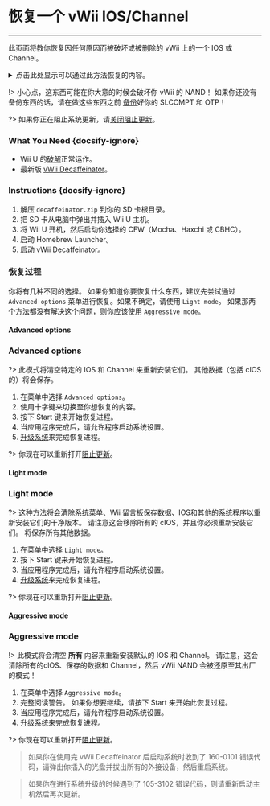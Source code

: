 # 恢复一个 vWii IOS/Channel
---
此页面将教你恢复因任何原因而被破坏或被删除的 vWii 上的一个 IOS 或 Channel。

<details>
<summary>点击此处显示可以通过此方法恢复的内容。</summary>

- Wii Menu Manual
- vWii System Channel
- Region Select
- System Menu
- Mii Channel
- Wii U Menu
- Wii Shop Channel
- IOS 9
- IOS 12
- IOS 13
- IOS 14
- IOS 15
- IOS 17
- IOS 21
- IOS 22
- IOS 28
- IOS 31
- IOS 33
- IOS 34
- IOS 35
- IOS 36
- IOS 37
- IOS 38
- IOS 41
- IOS 43
- IOS 45
- IOS 46
- IOS 48
- IOS 53
- IOS 55
- IOS 56
- IOS 57
- IOS 58
- IOS 59
- IOS 62
- IOS 80
- BC-NAND
- BC-WFS

</details>

!> 小心点，这东西可能在你大意的时候会破坏你 vWii 的 NAND！ 如果你还没有备份东西的话，请在做这些东西之前 [备份](mocha/online-exploit/nand-backup)好你的 SLCCMPT 和 OTP！

?> 如果你正在阻止系统更新，请[关闭阻止更新](unblock-updates)。

### What You Need {docsify-ignore}

- Wii U 的[破解](introduction)正常运作。
- 最新版 [vWii Decaffeinator](https://github.com/GaryOderNichts/vWii-Decaffeinator/releases)。

### Instructions {docsify-ignore}

1. 解压 `decaffeinator.zip` 到你的 SD 卡根目录。
1. 把 SD 卡从电脑中弹出并插入 Wii U 主机。
1. 将 Wii U 开机，然后启动你选择的 CFW（Mocha、Haxchi 或 CBHC）。
1. 启动 Homebrew Launcher。
1. 启动 vWii Decaffeinator。

### 恢复过程

你将有几种不同的选择。 如果你知道你要恢复什么东西，建议先尝试通过 `Advanced options` 菜单进行恢复。如果不确定，请使用 `Light mode`。 如果那两个方法都没有解决这个问题，则你应该使用 `Aggressive mode`。

<!-- tabs:start -->

#### **Advanced options**

### Advanced options

?> 此模式将清空特定的 IOS 和 Channel 来重新安装它们。 其他数据（包括 cIOS 的）将会保存。

1. 在菜单中选择 `Advanced options`。
1. 使用十字键来切换至你想恢复的内容。
1. 按下 Start 键来开始恢复进程。
1. 当应用程序完成后，请允许程序启动系统设置。
1. [升级系统](https://en-americas-support.nintendo.com/app/answers/detail/a_id/1136/~/how-to-perform-a-system-update)来完成恢复进程。

?> 你现在可以重新打开[阻止更新](block-updates)。

#### **Light mode**

### Light mode

?> 这种方法将会清除系统菜单、Wii 留言板保存数据、IOS和其他的系统程序以重新安装它们的干净版本。 请注意这会移除所有的 cIOS，并且你必须重新安装它们。 将保存所有其他数据。

1. 在菜单中选择 `Light mode`。
1. 按下 Start 键来开始恢复进程。
1. 当应用程序完成后，请允许程序启动系统设置。
1. [升级系统](https://en-americas-support.nintendo.com/app/answers/detail/a_id/1136/~/how-to-perform-a-system-update)来完成恢复进程。

?> 你现在可以重新打开[阻止更新](block-updates)。

#### **Aggressive mode**

### Aggressive mode

!> 此模式将会清空 **所有** 内容来重新安装默认的 IOS 和 Channel。 请注意，这会清除所有的clOS、保存的数据和 Channel，然后 vWii NAND 会被还原至其出厂的模式！

1. 在菜单中选择 `Aggressive mode`。
1. 完整阅读警告。 如果你想要继续，请按下 Start 来开始此恢复过程。
1. 当应用程序完成后，请允许程序启动系统设置。
1. [升级系统](https://en-americas-support.nintendo.com/app/answers/detail/a_id/1136/~/how-to-perform-a-system-update)来完成恢复进程。

?> 你现在可以重新打开[阻止更新](block-updates)。

> 如果你在使用完 vWii Decaffeinator 后启动系统时收到了 160-0101 错误代码，请弹出你插入的光盘并拔出所有的外接设备，然后重启系统。

<!-- tabs:end -->

> 如果你在进行系统升级的时候遇到了 105-3102 错误代码，则请重新启动主机然后再次更新。
